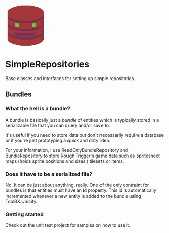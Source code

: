 ![SimpleRepositories](https://github.com/Moreault/SimpleRepositories/blob/master/simplerepositories.png)
# SimpleRepositories
Base classes and interfaces for setting up simple repositories.

## Bundles

### What the hell is a bundle?
A bundle is basically just a *bundle* of entities which is typically stored in a serializable file that you can query and/or save to.

It's useful if you need to store data but don't necessarily require a database or if you're just prototyping a quick and dirty idea. 

For your information, I use ReadOnlyBundleRepository and BundleRepository to store Rough Trigger's game data such as spritesheet maps (holds sprite positions and sizes,) tilesets or items.

### Does it have to be a serialized file?
No. It can be just about anything, really. One of the only contraint for bundles is that entities must have an Id property. This id is automatically incremented whenever a new entity is added to the bundle using ToolBX.Unicity.

### Getting started
Check out the unit test project for samples on how to use it.